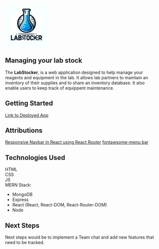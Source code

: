 <img src="./public/logolS.jpg" alt="coding" width="140"/>

 ## Managing your lab stock

The **LabStocker**, is a web application designed to help manage your reagents and equipment in the lab. It allows lab partners to maintain an inventory of their supplies and to share an inventory database. It also enable users to keep track of equippent maintenance. 

## Getting Started  
[Link to Deployed App](<https://labstocker.netlify.app/>)

## Attributions  

[Responsive Navbar in React using React Router](https://www.youtube.com/watch?v=17l6AOc8s10)
[fontawsome-menu bar](https://fontawesome.com/v4/icons/)

## Technologies Used  
HTML  
CSS  
JS  
MERN Stack:
- MongoDB
- Express
- React (React, React-DOM, React-Router-DOM)
- Node

## Next Steps  

Next steps would be to implement a Team chat and
add new features that need to be tracked.
